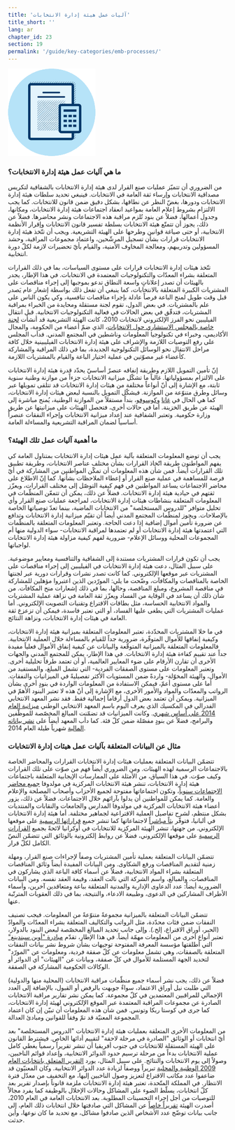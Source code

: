 ```yaml
---
title: 'آليات عمل هيئة إدارة الانتخابات'
title_short: ''
lang: ar
chapter_id: 23
section: 19
permalink: '/guide/key-categories/emb-processes/'
---
```


![العمليات الخاصة بهيئة إدارة الانتخابات](/assets/images/inventory/categories/election-management-body-processes.png)

### ما هي آليات عمل هيئة إدارة الانتخابات؟

من الضروري أن تتميّز عمليات صنع القرار لدى هيئة إدارة الانتخابات بالشفافية لتكريس مصداقية الانتخابات وإرساء ثقة العامة في الانتخابات. فينبغي تحديد سلطات هيئة إدارة الانتخابات ودورها، بغضّ النظر عن نطاقها، بشكل دقيق ضمن قانون للانتخابات. كما يجب الالتزام بشروط إعلام العامة بمواعيد انعقاد اجتماعات هيئة إدارة الانتخابات، ومكانها، وجدول أعمالها، فضلاً عن بنود تُلزم مراقبة هذه الاجتماعات ونشر محاضرها. فضلاً عن ذلك، يجوز أن تتمتّع هيئة الانتخابات بسلطة تفسير قانون الانتخابات وإقرار الأنظمة الانتخابية، أو حتى صياغة قوانين وطرحها على الهيئة التشريعية. ويجب أن تتّخذ هيئة إدارة الانتخابات قرارات بشأن تسجيل المرشّحين، واعتماد مجموعات المراقبة، وحشد المسؤولين وتدريبهم، ومعالجة المخاوف الأمنية، والقيام بأيّ تحضيرات لازمة لكلّ دورة انتخابية.

تتّخذ هيئات إدارة الانتخابات قرارات على مستوى السياسات، بما في ذلك القرارات المتعلقة بشراء المعدّات والتكنولوجيات المعتمدة في الانتخابات. في هذا الإطار، يجدر بالهيئات أن تصدر إعلاناتٍ واسعة النطاق تدعو بموجبها إلى إجراء مناقصات على المشتريات الكبيرة المتعلقة بالانتخابات، كما ينبغي أن تفعل ذلك بواسطة إشعار عام يَصدر قبل وقت طويل لمنح الباعة فرصاً عادلة بإجراء مناقصات تنافسية، وكي يكون الناس على علم بالمشتريات. في بعض الدول، تقوم لجنة مستقلة ومحايدة من الخبراء بمراقبة المشتريات، فتدقّق في بعض الحالات في فعالية التكنولوجيات الانتخابية. قبل انتقال الفيليبين نحو الفرز الإلكتروني لانتخابات 2010، كانت الهيئة التشريعية قد أنشأت [لجنة خاصة بالمجلس الاستشاري حول الانتخابات](http://www.comelec.gov.ph/?r=References/RelatedLaws/ElectionLaws/AutomatedElection/RA9369)، الذي ضمّ أعضاء من الحكومة، والمجال الأكاديمي، وخبراء في تكنولوجيا المعلومات وناشطين في المجتمع المدني. فدأب المجلس على رفع التوصيات اللازمة والإشراف على هيئة إدارة الانتخابات الفيليبينية خلال كافة مراحل الانتقال نحو الوسائل التكنولوجية الجديدة، بما في ذلك المراقبة والمشاركة كأعضاء غير مصوّتين في عملية اختيار الباعة والقيام بالمشتريات اللازمة.

إنّ تأمين التمويل اللازم وطريقة إنفاقه عنصرٌ أساسيّ يحدّد قدرة هيئة إدارة الانتخابات على الالتزام بمسؤولياتها. غالباً ما تشكّل ميزانية الانتخابات جزءاً من موازنة وطنية سنوية ثابتة، مع الإشارة إلى أنّ أنواعاً مختلفة من هيئات إدارة الانتخابات قد تتلقى تمويلها عبر وسائل وطرق متنوّعة من الموازنة. فيشكّل التمويل بالنسبة لبعض هيئات إدارة الانتخابات، كما هي الحال في [غانا](http://www.mofep.gov.gh/budget-statements) و[كوسوفو](https://mf.rks-gov.net/en-us/Budget/Budget-of-Republic-of-Kosovo/Central-Budget)، بنداً مستقلاً من الموازنة الوطنية، يُمنح مباشرة إلى الهيئة عن طريق الخزينة. أما في حالات أخرى، فتحصل الهيئات على ميزانيتها عن طريق وزارة حكومية. وتعتبر الشفافية عند إعداد ميزانية الانتخابات وإجراء النفقات عنصراً أساسياً لضمان المراقبة التشريعية والمساءلة العامة.

### ما أهمية آليات عمل تلك الهيئة؟

يجب أن توضع المعلومات المتعلقة بآلية عمل هيئات إدارة الانتخابات بمتناول العامة كي يفهم المواطنون طريقة اتّخاذ القرارات بشأن مختلف عناصر الانتخابات، وطريقة تطبيق تلك القرارات أيضاً. فمن شأن هذه المعلومات أن تمكّن المواطنين من المشاركة في أيّ فرصة للمساهمة في عملية صنع القرار أو إعطاء الملاحظات بشأنها. كما إنّ الاطلاع على محاضر الاجتماعات يساعد المواطنين في فهم كيفية التوصّل إلى مختلف القرارات، ويعزّز ثقتهم في حيادية هيئة إدارة الانتخابات. فضلاً عن ذلك، يمكن أن تتمعّن المنظّمات في المعلومات المتعلقة بنشاطات هيئات إدارة الانتخابات، لمراجعة عمليات صنع القرار وأي تحليل متوافر "للدروس المستخلصة" من الانتخابات الماضية، بينما تعدّ توصياتها الخاصة بالإصلاحات. ويجوز لمنظّمات المجتمع المدني أيضاً أن تقيّم ميزانية إدارة الانتخابات وتدافع عن ضرورة تأمين أموال إضافية إذا دعت الحاجة. وتعتبر المعلومات المتعلقة بالمنظّمات التي اعتمدتها هيئة إدارة الانتخابات أو لم تعتمدها لمراقبة الانتخابات- سواء الدولية منها أم المجموعات المحلية ووسائل الإعلام- ضرورية لفهم كيفية مزاولة هيئة إدارة الانتخابات لواجباتها.

يجب أن تكون قرارات المشتريات مستندة إلى الشفافية والتنافسية ومعايير موضوعية. على سبيل المثال، دعت هيئة إدارة الانتخابات في الفيليبين إلى إجراء مناقصات على المشتريات عبر موقعها الإلكتروني. كما كانت تصدر نشرات وقرارات دورية عبر لجنتها الخاصة بالمناقصات والمكافآت، وضّحت ما يلي: المورّدين الذين اعتبروا مؤهلين للمشاركة في مناقصة المشروع، ومبلغ المناقصة، وحالها، بما في ذلك إشعارات منح المكافآت. من شأن ذلك أن يساعد في الوقاية من الفساد ويعزّز ثقة العامة في نزاهة عملية المشتريات والمواد الانتخابية الحساسة، مثل بطاقات الاقتراع وتقنيات التصويت الإلكتروني. أما عمليات المشتريات التي يطغى عليها الفساد، أو التي تعتبر فاسدة، فيمكن أن تزعزع ثقة العامة في هيئات إدارة الانتخابات، ونزاهة النتائج.

في ما خلا المشتريات المحدّدة، تعتبر المعلومات المتعلقة بميزانية هيئة إدارة الانتخابات، وكيفية إنفاقها للأموال المتوفّرة، ضرورية جداً للقيام بالمساءلة خلال العملية الانتخابية. فالمعلومات المتعلقة بالميزانية المتوقّعة والبيانات عن كيفية إنفاق الأموال فعلياً مفيدة جداً عند تقييم كفاءة هيئة إدارة الانتخابات. في هذا الإطار، يمكن للمجتمع المدني والجهات الأخرى أن تقارن الأرقام على ضوء المعايير العالمية، أو أن تعتمد طرقاً تحليلية أخرى. وتعتبر المعلومات على مستوى الصفقات الفردية- التي تشمل المبلغ، والمستفيد من الأموال، والهيئة المخوّلة- واردةً ضمن المستويات الأكثر تفصيليةً في الميزانيات والنفقات. أما على مستوى أعمّ، فيمكن الاستفادة من المعلومات الواردة في بنودٍ أخرى بشأن الرواتب والمعدّات والمواد والأمور الأخرى، مع الإشارة إلى أنّ هذه لا تعتبر البنود الأهمّ في الميزانية. ويمكن أن تعتمد بعض الدول أرقاماً إجمالية فقط. فقد نشر المعهد الانتخابي الفدرالي في المكسيك الذي يعرف اليوم باسم المعهد الانتخابي الوطني [ميزانية العام 2014 على أساس شهري](http://www.ine.mx/archivos3/portal/historico/contenido/interiores/Detalle_PresupuestoIFE-id-a761d23617c1c310VgnVCM1000000c68000aRCRD/). وكانت الميزانيات قد تضمّنت المبالغ المخصّصة للموظّفين والبرامج، فضلاً عن بنودٍ مفصّلة ضمن كلّ فئة. كما دأب المعهد أيضاً على [نشر بياناته المالية](http://www.ine.mx/archivos3/portal/historico/contenido/Estados_Financieroos_del_IFE/) شهرياً طيلة العام 2014.

### مثال عن البيانات المتعلقة بآليات عمل هيئات إدارة الانتخابات

تتضمّن البيانات المتعلقة بعمليات هيئات إدارة الانتخابات القرارات والمحاضر الخاصة بالاجتماعات الرسمية لهذه الهيئات. ومن الضروري أيضاً فهم من صوّت على تلك القرارات وكيف صوّت. في هذا السياق، من الأمثلة على الممارسات الإيجابية المتعلقة باجتماعات هيئة إدارة الانتخابات، تنشر هيئة الانتخابات المركزية في مولدوفا [جميع محاضر الاجتماعات سنوياً](http://www.cec.md/index.php?pag=news&id=1049&l=ro)، وتكون اجتماعاتها مفتوحة لجميع الأحزاب وأصحاب المصلحة والإعلام والعامة. كما يمكن للمواطنين أن يدلوا بآرائهم خلال الاجتماعات. فضلاً عن ذلك، يزور أعضاء هيئة الانتخابات المركزية في مولدوفا المدارس والجامعات والنقابات والمنتديات بشكل منتظم، لشرح تفاصيل العملية الاقتراعية لجماهير مختلفة. أما هيئة إدارة الانتخابات في ألبانيا، فتوفّر [بثاً مباشراً](http://www2.cec.org.al/sq-al/mbledhjet-live) لاجتماعاتها كما تنشر جميع [قراراتها الرسمية](http://www2.cec.org.al/sq-al/kqz-vendimet) على موقعها الإلكتروني. من جهتها، تنشر الهيئة المركزية للانتخابات في أوكرانيا لائحةً بجميع [القرارات الرسمية](http://www.cvk.gov.ua/pls/acts/New) على موقعها الإلكتروني، فضلاً عن روابط إلكترونية بالوثائق التي تتضمّن النصّ الكامل لكلّ قرار.

تتضمّن البيانات المتعلقة بعملية تأمين المشتريات وصفاً لإجراءات صنع القرار، ومهلة زمنية لتقديم المناقصات ورفع الشكاوى. ومن البيانات المفيدة أيضاً وثائق المناقصات المتعلقة بشراء المواد الانتخابية، فضلاً عن أسماء كافة الباعة الذي يشاركون في المناقصات، والمبالغ، واسم الشركة التي نالت العقد، وقيمة العقد نفسه. ومن البيانات الضرورية أيضاً: عدد الدعاوى الإدارية والمدنية المتعلقة بباعة ومتعاقدين آخرين، وأسماء الأطراف المشاركين في الدعوى، وطبيعة الادعاء، والنتيجة، بما في ذلك العقوبات المترتّبة عنها.

تتضمّن البيانات المتعلقة بالميزانية مجموعةً متنوّعةً من المعلومات. فيجب تصنيف النفقات ضمن فئات محدّدة، مثل الرواتب والتكاليف المتعلقة بشراء المعدّات والموادّ (الحبر، أوراق الاقتراع، إلخ.). وإلى جانب تحديد المبالغ المخصّصة لبعض البنود بالدولار، تعتبر أنواع أخرى من المعلومات مهمّة أيضاً. في هذا الإطار، تقدّم [مبادرة "أوبن سبندينغ"](http://community.openspending.org/research/standard/technical/) التي أطلقتها مؤسسة المعرفة المفتوحة توجيهات بشأن شروط نشر بيانات النفقات المتعلقة بالصفقات، وهي تشمل معلومات عن كلّ صفقة فردية، ومعلومات عن "المورّد" لتحديد الجهة المستلمة للأموال في كلّ صفقة، وبيانات عن "الهيئات" أي الدوائر أو الوكالات الحكومية المشاركة في الصفقة.

فضلاً عن ذلك، يجب نشر أسماء جميع منظّمات مراقبة الانتخابات (المحلية منها والدولية) التي طلبت نيل أوراق الاعتماد، سواءٌ جوبهت بالرفض أو القبول، بالإضافة إلى العدد الإجمالي للمراقبين المعتمدين في كلّ مجموعة. كما يمكن نشر تقارير مراقبة الانتخابات الصادرة عن مجموعات المراقبة المعتمدة عبر الموقع الإلكتروني لهيئة إدارة الانتخابات، كما جرى في كوستا ريكا وتونس. فمن شأن هذه المعلومات أن تبيّن إن كان اعتماد المجموعة المعنيّة قد تمّ وفقاً للقوانين ومبادئ العدالة.

من المعلومات الأخرى المتعلقة بعمليات هيئة إدارة الانتخابات "الدروس المستخلصة" بعد أيّ انتخابات أو الوثائق "الصادرة في مرحلة لاحقة" لتقييم أدائها الخاص. فيشترط القانون على الهيئة المستقلة للانتخابات في جنوب أفريقيا أن تنشر تقريراً رسمياً يغطي كامل عملية الانتخابات بدءاً من مرحلة ترسيم حدود الدوائر الانتخابية، وإعداد قوائم الناخبين، وصولاً إلى يوم الانتخابات والنتائج. على سبيل المثال، يورد [التقرير المتعلق بانتخابات العام 2009 الوطنية والمحلية](http://www.elections.org.za/content/Documents/Election-reports/National-and-Provincial-Elections/2009-National-and-Provincial-Elections-Report/) تبريراً ووصفاً لزيادة عدد الدوائر الانتخابية. وكان المعنيّون قد ضاعفوا عدد مكاتب الاقتراع لتعزيز وصول الناخبين إليها، مع التخفيف من معدّل فترة الانتظار. في المملكة المتّحدة، تعتبر هيئة إدارة الانتخابات ملزمة قانوناً بإصدار تقرير بعد كلّ انتخابات، يسلّط الضوء على المشاكل وحالات الإخلال بالوظيفة كما يفرد مجالاً للتوصيات من أجل إجراء التحسينات المطلوبة. بعد الانتخابات العامة في العام 2010، أصدرت الهيئة [تقريراً خاصاً](http://www.electoralcommission.org.uk/__data/assets/pdf_file/0010/100702/Report-on-the-administration-of-the-2010-UK-general-election.pdf) عن المشاكل التي صادفتها خلال انتخابات ذلك العام، إلى جانب بيانات توضّح عدد الأشخاص الذين صادفوا مشاكل، مع تحديد ما كان نوعها، وأين حدثت.
